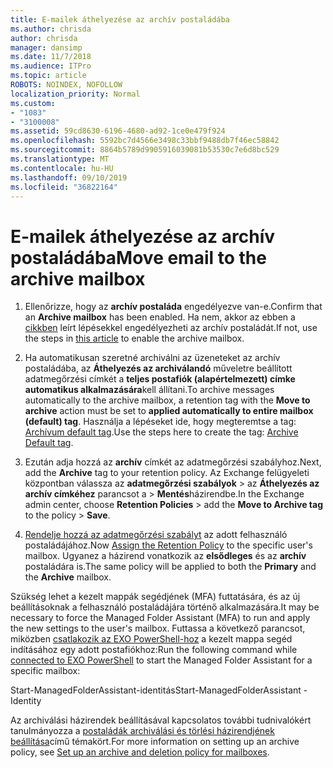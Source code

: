 ```yaml
---
title: E-mailek áthelyezése az archív postaládába
ms.author: chrisda
author: chrisda
manager: dansimp
ms.date: 11/7/2018
ms.audience: ITPro
ms.topic: article
ROBOTS: NOINDEX, NOFOLLOW
localization_priority: Normal
ms.custom:
- "1083"
- "3100008"
ms.assetid: 59cd8630-6196-4680-ad92-1ce0e479f924
ms.openlocfilehash: 5592bc7d4566e3498c33bbf9488db7f46ec58842
ms.sourcegitcommit: 8864b5789d9905916039081b53530c7e6d8bc529
ms.translationtype: MT
ms.contentlocale: hu-HU
ms.lasthandoff: 09/10/2019
ms.locfileid: "36822164"
---
```

# <a name="move-email-to-the-archive-mailbox"></a><span data-ttu-id="d7553-102">E-mailek áthelyezése az archív postaládába</span><span class="sxs-lookup"><span data-stu-id="d7553-102">Move email to the archive mailbox</span></span>

1. <span data-ttu-id="d7553-103">Ellenőrizze, hogy az **archív postaláda** engedélyezve van-e.</span><span class="sxs-lookup"><span data-stu-id="d7553-103">Confirm that an **Archive mailbox** has been enabled.</span></span> <span data-ttu-id="d7553-104">Ha nem, akkor az ebben a [cikkben](https://docs.microsoft.com/office365/securitycompliance/enable-archive-mailboxes) leírt lépésekkel engedélyezheti az archív postaládát.</span><span class="sxs-lookup"><span data-stu-id="d7553-104">If not, use the steps in [this article](https://docs.microsoft.com/office365/securitycompliance/enable-archive-mailboxes) to enable the archive mailbox.</span></span>

2. <span data-ttu-id="d7553-105">Ha automatikusan szeretné archiválni az üzeneteket az archív postaládába, az **Áthelyezés az archiválandó** műveletre beállított adatmegőrzési címkét a **teljes postafiók (alapértelmezett) címke automatikus alkalmazására**kell állítani.</span><span class="sxs-lookup"><span data-stu-id="d7553-105">To archive messages automatically to the archive mailbox, a retention tag with the **Move to archive** action must be set to **applied automatically to entire mailbox (default) tag**.</span></span> <span data-ttu-id="d7553-106">Használja a lépéseket ide, hogy megteremtse a tag: [Archívum default tag](https://docs.microsoft.com/office365/securitycompliance/set-up-an-archive-and-deletion-policy-for-mailboxes#create-a-custom-archive-default-policy-tag).</span><span class="sxs-lookup"><span data-stu-id="d7553-106">Use the steps here to create the tag: [Archive Default tag](https://docs.microsoft.com/office365/securitycompliance/set-up-an-archive-and-deletion-policy-for-mailboxes#create-a-custom-archive-default-policy-tag).</span></span>

3. <span data-ttu-id="d7553-107">Ezután adja hozzá az **archív** címkét az adatmegőrzési szabályhoz.</span><span class="sxs-lookup"><span data-stu-id="d7553-107">Next, add the **Archive** tag to your retention policy.</span></span> <span data-ttu-id="d7553-108">Az Exchange felügyeleti központban válassza az **adatmegőrzési szabályok** > az **Áthelyezés az archív címkéhez** parancsot a > **Mentés**házirendbe.</span><span class="sxs-lookup"><span data-stu-id="d7553-108">In the Exchange admin center, choose **Retention Policies** > add the **Move to Archive tag** to the policy > **Save**.</span></span>

4. <span data-ttu-id="d7553-109">[Rendelje hozzá az adatmegőrzési szabályt](https://docs.microsoft.com/exchange/security-and-compliance/messaging-records-management/apply-retention-policy) az adott felhasználó postaládájához.</span><span class="sxs-lookup"><span data-stu-id="d7553-109">Now [Assign the Retention Policy](https://docs.microsoft.com/exchange/security-and-compliance/messaging-records-management/apply-retention-policy) to the specific user's mailbox.</span></span> <span data-ttu-id="d7553-110">Ugyanez a házirend vonatkozik az **elsődleges** és az **archív** postaládára is.</span><span class="sxs-lookup"><span data-stu-id="d7553-110">The same policy will be applied to both the **Primary** and the **Archive** mailbox.</span></span>

<span data-ttu-id="d7553-111">Szükség lehet a kezelt mappák segédjének (MFA) futtatására, és az új beállításoknak a felhasználó postaládájára történő alkalmazására.</span><span class="sxs-lookup"><span data-stu-id="d7553-111">It may be necessary to force the Managed Folder Assistant (MFA) to run and apply the new settings to the user's mailbox.</span></span> <span data-ttu-id="d7553-112">Futtassa a következő parancsot, miközben [csatlakozik az EXO PowerShell-hoz](https://docs.microsoft.com/powershell/exchange/exchange-online/connect-to-exchange-online-powershell/connect-to-exchange-online-powershell?view=exchange-ps) a kezelt mappa segéd indításához egy adott postafiókhoz:</span><span class="sxs-lookup"><span data-stu-id="d7553-112">Run the following command while [connected to EXO PowerShell](https://docs.microsoft.com/powershell/exchange/exchange-online/connect-to-exchange-online-powershell/connect-to-exchange-online-powershell?view=exchange-ps) to start the Managed Folder Assistant for a specific mailbox:</span></span>
  
<span data-ttu-id="d7553-113">Start-ManagedFolderAssistant-identitás<name of the mailbox></span><span class="sxs-lookup"><span data-stu-id="d7553-113">Start-ManagedFolderAssistant -Identity <name of the mailbox></span></span>

<span data-ttu-id="d7553-114">Az archiválási házirendek beállításával kapcsolatos további tudnivalókért tanulmányozza a [postaládák archiválási és törlési házirendjének beállítása](https://docs.microsoft.com/office365/securitycompliance/set-up-an-archive-and-deletion-policy-for-mailboxes#step-1-enable-archive-mailboxes-for-users)című témakört.</span><span class="sxs-lookup"><span data-stu-id="d7553-114">For more information on setting up an archive policy, see [Set up an archive and deletion policy for mailboxes](https://docs.microsoft.com/office365/securitycompliance/set-up-an-archive-and-deletion-policy-for-mailboxes#step-1-enable-archive-mailboxes-for-users).</span></span>
  